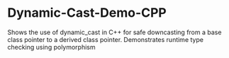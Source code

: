 # Dynamic-Cast-Demo-CPP
Shows the use of dynamic_cast in C++ for safe downcasting from a base class pointer to a derived class pointer. Demonstrates runtime type checking using polymorphism
